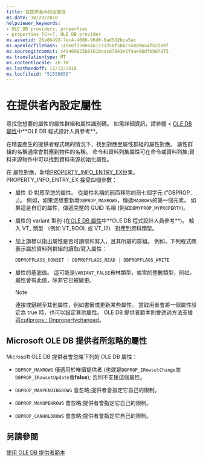 ```yaml
---
title: 在提供者內設定屬性
ms.date: 10/29/2018
helpviewer_keywords:
- OLE DB providers, properties
- properties [C++], OLE DB provider
ms.assetid: 26a8b493-7ec4-4686-96d0-9ad5d2bca5ac
ms.openlocfilehash: 149e6f37de64a1133258f5bbc550896a4fb22a9f
ms.sourcegitcommit: c40469825b6101baac87d43e5f4aed6df6b078f5
ms.translationtype: MT
ms.contentlocale: zh-TW
ms.lasthandoff: 11/12/2018
ms.locfileid: "51556656"
---
```

# <a name="setting-properties-in-your-provider"></a>在提供者內設定屬性

尋找您想要的屬性的屬性群組和屬性識別碼。 如需詳細資訊，請參閱 < [OLE DB 屬性](https://docs.microsoft.com/previous-versions/windows/desktop/ms722734(v=vs.85))中**OLE DB 程式設計人員參考**。

在精靈產生的提供者程式碼的情況下，找到對應至屬性群組的屬性對應。 屬性群組的名稱通常會對應到物件的名稱。 命令和資料列集屬性可在命令或資料列集;資料來源物件中可以找到資料來源初始化屬性。

在 屬性對應，新增[PROPERTY_INFO_ENTRY_EX](../../data/oledb/property-info-entry-ex.md)巨集。 PROPERTY_INFO_ENTRY_EX 接受四個參數：

- 屬性 ID 對應至您的屬性。 從屬性名稱的前面移除的前七個字元 ("DBPROP_ 」)。 例如，如果您想要新增`DBPROP_MAXROWS`，傳遞`MAXROWS`的第一個元素。 如果這是自訂的屬性，傳遞完整的 GUID 名稱 (例如`DBMYPROP_MYPROPERTY`)。

- 屬性的 variant 型別 (在[OLE DB 屬性](https://docs.microsoft.com/previous-versions/windows/desktop/ms722734(v=vs.85))中**OLE DB 程式設計人員參考**)。 輸入 VT_ 類型 （例如 VT_BOOL 或 VT_I2） 對應到資料類型。

- 加上旗標以指出屬性是否可讀取和寫入，且其所屬的群組。 例如，下列程式碼表示屬於資料列群組的讀取/寫入屬性：

    ```cpp
    DBPROPFLAGS_ROWSET | DBPROPFLAGS_READ | DBPROPFLAGS_WRITE
    ```

- 屬性的基底值。 這可能是`VARIANT_FALSE`布林類型，或零的整數類型，例如。 屬性會有此值，除非它已被變更。

    > [!NOTE]
    > 連接或鏈結至其他屬性，例如書籤或更新某些屬性。 當取用者會將一個屬性設定為 true 時，也可以設定其他屬性。 OLE DB 提供者範本則會透過方法支援這[cutlprops:: Onpropertychanged](../../data/oledb/cutlprops-onpropertychanged.md)。

## <a name="properties-ignored-by-microsoft-ole-db-providers"></a>Microsoft OLE DB 提供者所忽略的屬性

Microsoft OLE DB 提供者會忽略下列的 OLE DB 屬性：

- `DBPROP_MAXROWS` 僅適用於唯讀提供者 (也就是`DBPROP_IRowsetChange`並`DBPROP_IRowsetUpdate`會**false**); 否則不支援這個屬性。

- `DBPROP_MAXPENDINGROWS` 會忽略;提供者會指定它自己的限制。

- `DBPROP_MAXOPENROWS` 會忽略;提供者會指定它自己的限制。

- `DBPROP_CANHOLDROWS` 會忽略;提供者會指定它自己的限制。

## <a name="see-also"></a>另請參閱

[使用 OLE DB 提供者範本](../../data/oledb/working-with-ole-db-provider-templates.md)